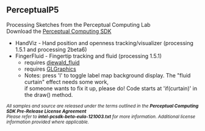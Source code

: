 PerceptualP5 
------------
Processing Sketches from the Perceptual Computing Lab<br>
Download the [Perceptual Computing SDK](http://software.intel.com/en-us/vcsource/tools/perceptual-computing-sdk)<br/>

* HandViz - Hand position and openness tracking/visualizer (processing 1.5.1 and processing 2beta6)
* FingerFluid - Fingertip tracking and fluid (processing 1.5.1)
  * requires [diewald_fluid](http://thomasdiewald.com/blog/?p=95)
  * requires [GLGraphics](http://glgraphics.sourceforge.net/)
  * Notes: press 'l' to toggle label map background display.  The "fluid curtain" effect needs some work,<br/>if someone wants to fix it up, please do!  Code starts at 'if(curtain)' in the draw() method.

<sub><i>All samples and source are released under the terms outlined in the <b>Perceptual Computing SDK Pre-Release License Agreement</b><br/>
Please refer to <b>intel-pcsdk-beta-eula-121003.txt</b> for more information.  Additional license information provided where applicable.</i></sub>
